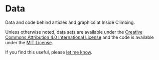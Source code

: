 # Data
Data and code behind articles and graphics at Inside Climbing.

Unless otherwise noted, data sets are available under the [Creative Commons Attribution 4.0 International License](https://creativecommons.org/licenses/by/4.0/) and the code is available under the [MIT License](https://mit-license.org). 

If you find this useful, please [let me know](mailto:rory@inside-climbing.com).
